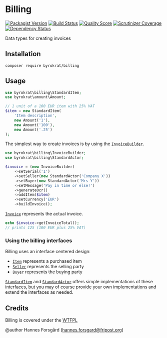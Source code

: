 Billing
=======

[![Packagist Version](https://img.shields.io/packagist/v/byrokrat/billing.svg?style=flat-square)](https://packagist.org/packages/byrokrat/billing)
[![Build Status](https://img.shields.io/travis/byrokrat/billing/master.svg?style=flat-square)](https://travis-ci.org/byrokrat/billing)
[![Quality Score](https://img.shields.io/scrutinizer/g/byrokrat/billing.svg?style=flat-square)](https://scrutinizer-ci.com/g/byrokrat/billing)
[![Scrutinizer Coverage](https://img.shields.io/scrutinizer/coverage/g/byrokrat/billing.svg?style=flat-square)](https://scrutinizer-ci.com/g/byrokrat/billing/?branch=master)
[![Dependency Status](https://img.shields.io/gemnasium/byrokrat/billing.svg?style=flat-square)](https://gemnasium.com/byrokrat/billing)

Data types for creating invoices

Installation
------------
```shell
composer require byrokrat/billing
```

Usage
-----
```php
use byrokrat\billing\StandardItem;
use byrokrat\amount\Amount;

// 1 unit of a 100 EUR item with 25% VAT
$item = new StandardItem(
    'Item description',
    new Amount('1'),
    new Amount('100'),
    new Amount('.25')
);
```

The simplest way to create invoices is by using the [`InvoiceBuilder`](/src/InvoiceBuilder.php).

```php
use byrokrat\billing\InvoiceBuilder;
use byrokrat\billing\StandardActor;

$invoice = (new InvoiceBuilder)
    ->setSerial('1')
    ->setSeller(new StandardActor('Company X'))
    ->setBuyer(new StandardActor('Mrs Y'))
    ->setMessage('Pay in time or else!')
    ->generateOcr()
    ->addItem($item)
    ->setCurrency('EUR')
    ->buildInvoice();
```

[`Invoice`](/src/Invoice.php) represents the actual invoice.

```php
echo $invoice->getInvoiceTotal();
// prints 125 (100 EUR plus 25% VAT)
```

### Using the billing interfaces

Billing uses an interface centered design:

* [`Item`](/src/Item.php) represents a purchased item
* [`Seller`](/src/Seller.php) represents the selling party
* [`Buyer`](/src/Buyer.php) represents the buying party

[`StandardItem`](/src/StandardItem.php) and [`StandardActor`](/src/StandardActor.php)
offers simple implementations of these interfaces, but you may of course provide your
own implementations and extend the interfaces as needed.

Credits
-------
Billing is covered under the [WTFPL](http://www.wtfpl.net/)

@author Hannes Forsgård (hannes.forsgard@fripost.org)
